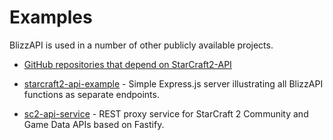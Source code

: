 # Examples

BlizzAPI is used in a number of other publicly available projects.

* [GitHub repositories that depend on StarCraft2-API](https://github.com/lukemnet/starcraft2-api/network/dependents)

* [starcraft2-api-example](https://github.com/lukemnet/starcraft2-api-example) - Simple Express.js server illustrating all BlizzAPI functions as separate endpoints.

* [sc2-api-service](https://github.com/lukemnet/sc2-api-service) - REST proxy service for StarCraft 2 Community and Game Data APIs based on Fastify.